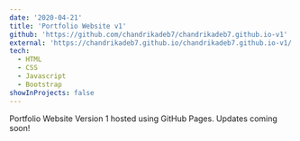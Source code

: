 ```yaml
---
date: '2020-04-21'
title: 'Portfolio Website v1'
github: 'https://github.com/chandrikadeb7/chandrikadeb7.github.io-v1'
external: 'https://chandrikadeb7.github.io/chandrikadeb7.github.io-v1/'
tech:
  - HTML
  - CSS
  - Javascript
  - Bootstrap
showInProjects: false
---
```


Portfolio Website Version 1 hosted using GitHub Pages. Updates coming soon!
